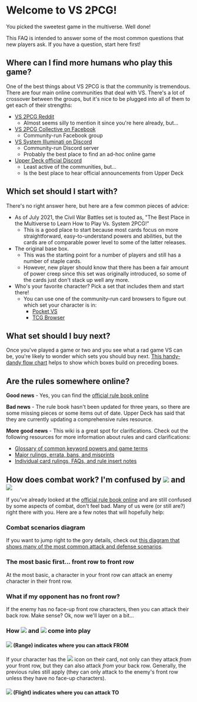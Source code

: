 # Welcome to VS 2PCG!
You picked the sweetest game in the multiverse. Well done!

This FAQ is intended to answer some of the most common questions that new players ask. If you have a question, start here first!

## Where can I find more humans who play this game?
One of the best things about VS 2PCG is that the community is tremendous. There are four main online communities that deal with VS. There's a lot of crossover between the groups, but it's nice to be plugged into all of them to get each of their strengths:

 - [VS 2PCG Reddit](https://www.reddit.com/r/VS2PCG/)
	 - Almost seems silly to mention it since you're here already, but...
 - [VS 2PCG Collective on Facebook](https://www.facebook.com/groups/860168987351982)
	 - Community-run Facebook group
 - [VS System Illuminati on Discord](https://discord.gg/yDB9MDfm)
	 - Community-run Discord server
	 - Probably the best place to find an ad-hoc online game
 - [Upper Deck official Discord](https://discord.gg/uHMaBXWD)
	 - Least active of the communities, but...
	 - Is the best place to hear official announcements from Upper Deck
 

## Which set should I start with? 
There's no right answer here, but here are a few common pieces of advice:
- As of July 2021, the Civil War Battles set is touted as, "The Best Place in the Multiverse to Learn How to Play Vs. System 2PCG!” 
	- This is a good place to start because most cards focus on more straightforward, easy-to-understand powers and abilities, but the cards are of comparable power level to some of the latter releases.
- The original base box.
	- This was the starting point for a number of players and still has a number of staple cards. 
	- However, new player should know that there has been a fair amount of power creep since this set was originally introduced, so some of the cards just don't stack up well any more.
- Who's your favorite character? Pick a set that includes them and start there!
	- You can use one of the community-run card browsers to figure out which set your character is in:
		- [Pocket VS](https://pocketvs.web.app/#/)
		- [TCG Browser](http://vs.tcgbrowser.com/)

## What set should I buy next? 
Once you've played a game or two and you see what a rad game VS can be, you're likely to wonder which sets you should buy next. [This handy-dandy flow chart](https://www.reddit.com/r/vs2pcg/wiki/whatsetnext) helps to show which boxes build on preceding boxes. 

## Are the rules somewhere online?
**Good news** - Yes, you can find the [official rule book online](https://docs.google.com/document/u/0/d/1nF6Wh6sNSTgopLu9-3p4P58LSq-pC-bxInOnBTvhRwc/mobilebasic)

**Bad news** - The rule book hasn't been updated for three years, so there are some missing pieces or some items out of date. Upper Deck has said that they are currently updating a comprehensive rules resource.

**More good news** - This wiki is a great spot for clarifications. Check out the following resources for more information about rules and card clarifications:
- [Glossary of common keyword powers and game terms](http://www.reddit.com/r/vs2pcg/wiki/glossary)
- [Major rulings, errata, bans, and misprints](https://www.reddit.com/r/vs2pcg/wiki/rulings)
- [Individual card rulings, FAQs, and rule insert notes](http://www.reddit.com/r/vs2pcg/wiki/rules-insert)

## How does combat work? I'm confused by ![](%%Range%%) and ![](%%Flight%%) 
If you've already looked at the [official rule book online](https://docs.google.com/document/u/0/d/1nF6Wh6sNSTgopLu9-3p4P58LSq-pC-bxInOnBTvhRwc/mobilebasic) and are still confused by some aspects of combat, don't feel bad. Many of us were (or still are?) right there with you. Here are a few notes that will hopefully help:

### Combat scenarios diagram
If you want to jump right to the gory details, check out [this diagram that shows many of the most common attack and defense scenarios](https://drive.google.com/file/d/1jf0-omCPcbpdqMTpQDRgiqGoCMIGVphS/view?usp=sharing). 

### The most basic first... front row to front row
At the most basic, a character in your front row can attack an enemy character in their front row. 

### What if my opponent has no front row?
If the enemy has no face-up front row characters, then you can attack their back row. Make sense? Ok, now we'll layer on a bit...

### How ![](%%Range%%) and ![](%%Flight%%) come into play

#### ![](%%Range%%)  (Range) indicates where you can attack FROM
If your character has the ![](%%Range%%) icon on their card, not only can they attack *from* your front row, but they can also attack *from* your back row. Generally, the previous rules still apply (they can only attack to the enemy's front row unless they have no face-up characters).

####  ![](%%Flight%%)  (Flight) indicates where you can attack TO



<!--stackedit_data:
eyJoaXN0b3J5IjpbLTE5NTM0NDE3NzBdfQ==
-->